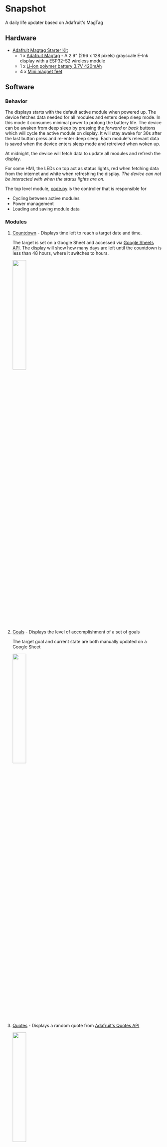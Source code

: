 # Snapshot
A daily life updater based on Adafruit's MagTag

## Hardware
- [Adafruit Magtag Starter Kit](https://www.adafruit.com/product/4819)
  - 1 x [Adafruit Magtag](https://www.adafruit.com/magtag) - A 2.9" (296 x 128 pixels) grayscale E-Ink display with a ESP32-S2 wireless module
  - 1 x [Li-ion polymer battery 3.7V 420mAh](https://www.adafruit.com/product/4236)
  - 4 x [Mini magnet feet](https://www.adafruit.com/product/4631)

## Software

### Behavior
The displays starts with the default active module when powered up. The device fetches data needed for all modules and enters deep sleep mode. In this mode it consumes minimal power to prolong the battery life. The device can be awaken from deep sleep by pressing the *forward* or *back* buttons which will cycle the active module on display. It will stay awake for 30s after the last button press and re-enter deep sleep. Each module's relevant data is saved when the device enters sleep mode and retreived when woken up.

At midnight, the device will fetch data to update all modules and refresh the display.

For some HMI, the LEDs on top act as status lights, red when fetching data from the internet and white when refreshing the display. *The device can not be interacted with when the status lights are on.*

The top level module, [code.py](code.py) is the controller that is responsible for 
- Cycling between active modules  
- Power management
- Loading and saving module data

### Modules
1. [Countdown](countdown/countdown.py) - Displays time left to reach a target date and time.
    
    The target is set on a Google Sheet and accessed via [Google Sheets API](https://developers.google.com/sheets/api). The display will show how many days are left until the countdown is less than 48 hours, where it switches to hours.
    
    <img src="https://user-images.githubusercontent.com/18386420/136146048-0c647062-4361-4d33-a094-da48bdbc430f.jpg" width=30% height=30%>

2. [Goals](goals/goals.py) - Displays the level of accomplishment of a set of goals

    The target goal and current state are both manually updated on a Google Sheet
    
    <img src="https://user-images.githubusercontent.com/18386420/136144718-66219c81-fae6-4b8c-a9d9-d6e3c29d0d72.jpg" width=30% height=30%>


3. [Quotes](quotes/quotes.py) - Displays a random quote from [Adafruit's Quotes API]("https://www.adafruit.com/api/quotes.php")
    
    <img src="https://user-images.githubusercontent.com/18386420/136145994-1910078e-2117-4a16-ba2f-d127f1bb4bcc.jpg" width=30% height=30%>


### Privacy
The project stores sensitive information like WiFi passwords, tokens and API keys in a file called **secrets.py** that is not public (following [Adafruit's CircuitPython framework recommendation](https://learn.adafruit.com/adafruit-magtag/internet-connect)). In this fashion, the actual Google Sheet URLs are stored in secrets.py. The URL format is:
```
https://sheets.googleapis.com/v4/spreadsheets/*google_sheet_code*/values/*spreadsheet_tab_name*?alt=json&key=*API_key*
```
